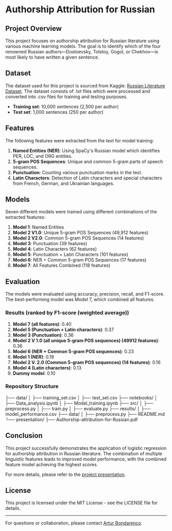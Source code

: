 # Authorship Attribution for Russian

## Project Overview

This project focuses on authorship attribution for Russian literature using various machine learning models. The goal is to identify which of the four renowned Russian authors—Dostoevsky, Tolstoy, Gogol, or Chekhov—is most likely to have written a given sentence.

## Dataset

The dataset used for this project is sourced from Kaggle: [Russian Literature Dataset](https://www.kaggle.com/datasets/d0rj3228/russian-literature). The dataset consists of .txt files which were processed and converted into .csv files for training and testing purposes.

- **Training set**: 10,000 sentences (2,500 per author)
- **Test set**: 1,000 sentences (250 per author)

## Features

The following features were extracted from the text for model training:

1. **Named Entities (NER)**: Using SpaCy's Russian model which identifies PER, LOC, and ORG entities.
2. **5-gram POS Sequences**: Unique and common 5-gram parts of speech sequences.
3. **Punctuation**: Counting various punctuation marks in the text.
4. **Latin Characters**: Detection of Latin characters and special characters from French, German, and Ukrainian languages.

## Models

Seven different models were trained using different combinations of the extracted features:

1. **Model 1**: Named Entities
2. **Model 2 V1.0**: Unique 5-gram POS Sequences (49,912 features)
3. **Model 2 V2.0**: Common 5-gram POS Sequences (14 features)
4. **Model 3**: Punctuation (39 features)
5. **Model 4**: Latin Characters (62 features)
6. **Model 5**: Punctuation + Latin Characters (101 features)
7. **Model 6**: NER + Common 5-gram POS Sequences (17 features)
8. **Model 7**: All Features Combined (118 features)

## Evaluation

The models were evaluated using accuracy, precision, recall, and F1-score. The best-performing model was Model 7, which combined all features.

### Results (ranked by F1-score (weighted average))

1. **Model 7 (all features)**: 0.40
2. **Model 5 (Punctuation + Latin characters)**: 0.37
3. **Model 3 (Punctuation)**: 0.36
4. **Model 2 V 1.0 (all unique 5-gram POS sequences) (49912 features)**: 0.36
5. **Model 6 (NER + Common 5-gram POS sequences)**: 0.23
6. **Model 1 (NER)**: 0.19
7. **Model 2 V. 2.0 (Common 5-gram POS sequences) (14 features)**: 0.16
8. **Model 4 (Latin characters)**: 0.13
9. **Dummy model**: 0.10

### Repository Structure
├── data/
│   ├── training_set.csv
│   ├── test_set.csv
├── notebooks/
│   ├── Data_analysis.ipynb
│   ├── Model_training.ipynb
├── src/
│   ├── preprocess.py
│   ├── train.py
│   ├── evaluate.py
├── results/
│   ├── model_performance.csv
├── data/
│   ├── preprocess.py
├── README.md
└── presentation/
    ├── Authorship-attribution-for-Russian.pdf


## Conclusion

This project successfully demonstrates the application of logistic regression for authorship attribution in Russian literature. The combination of multiple linguistic features leads to improved model performance, with the combined feature model achieving the highest scores.

For more details, please refer to the [project presentation](presentation/Authorship-attribution-for-Russian.pdf).

## License

This project is licensed under the MIT License - see the LICENSE file for details.

---

For questions or collaboration, please contact [Artur Bondarenco](mailto:artur.bondarenco@gmail.com).
